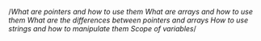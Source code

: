 /*What are pointers and how to use them
What are arrays and how to use them
What are the differences between pointers and arrays
How to use strings and how to manipulate them
Scope of variables*/

